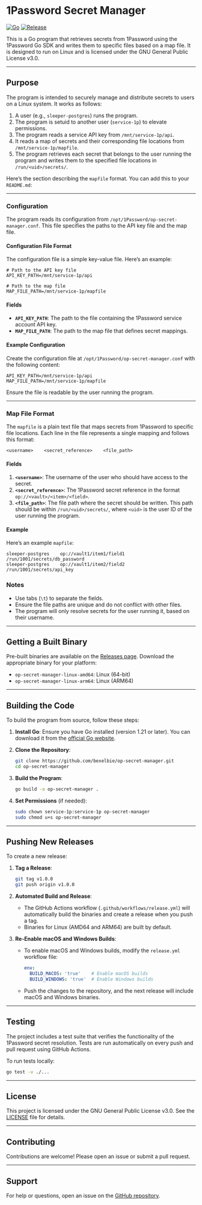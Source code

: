 # 1Password Secret Manager

[![Go](https://github.com/bexelbie/op-secret-manager/actions/workflows/test.yml/badge.svg)](https://github.com/bexelbie/op-secret-manager/actions/workflows/test.yml)
[![Release](https://github.com/bexelbie/op-secret-manager/actions/workflows/release.yml/badge.svg)](https://github.com/bexelbie/op-secret-manager/actions/workflows/release.yml)

This is a Go program that retrieves secrets from 1Password using the 1Password Go SDK and writes them to specific files based on a map file. It is designed to run on Linux and is licensed under the GNU General Public License v3.0.

---

## **Purpose**

The program is intended to securely manage and distribute secrets to users on a Linux system. It works as follows:

1. A user (e.g., `sleeper-postgres`) runs the program.
2. The program is setuid to another user (`service-1p`) to elevate permissions.
3. The program reads a service API key from `/mnt/service-1p/api`.
4. It reads a map of secrets and their corresponding file locations from `/mnt/service-1p/mapfile`.
5. The program retrieves each secret that belongs to the user running the program and writes them to the specified file locations in `/run/<uid>/secrets/`.

Here’s the section describing the `mapfile` format. You can add this to your `README.md`:

---

### **Configuration**

The program reads its configuration from `/opt/1Password/op-secret-manager.conf`. This file specifies the paths to the API key file and the map file.

#### **Configuration File Format**

The configuration file is a simple key-value file. Here’s an example:

```
# Path to the API key file
API_KEY_PATH=/mnt/service-1p/api

# Path to the map file
MAP_FILE_PATH=/mnt/service-1p/mapfile
```

#### **Fields**
- **`API_KEY_PATH`**: The path to the file containing the 1Password service account API key.
- **`MAP_FILE_PATH`**: The path to the map file that defines secret mappings.

#### **Example Configuration**

Create the configuration file at `/opt/1Password/op-secret-manager.conf` with the following content:

```
API_KEY_PATH=/mnt/service-1p/api
MAP_FILE_PATH=/mnt/service-1p/mapfile
```

Ensure the file is readable by the user running the program.

---

### **Map File Format**

The `mapfile` is a plain text file that maps secrets from 1Password to specific file locations. Each line in the file represents a single mapping and follows this format:

```
<username>    <secret_reference>    <file_path>
```

#### **Fields**
1. **`<username>`**: The username of the user who should have access to the secret.
2. **`<secret_reference>`**: The 1Password secret reference in the format `op://<vault>/<item>/<field>`.
3. **`<file_path>`**: The file path where the secret should be written. This path should be within `/run/<uid>/secrets/`, where `<uid>` is the user ID of the user running the program.

#### **Example**
Here’s an example `mapfile`:

```
sleeper-postgres    op://vault1/item1/field1    /run/1001/secrets/db_password
sleeper-postgres    op://vault1/item2/field2    /run/1001/secrets/api_key
```

### **Notes**
- Use tabs (`\t`) to separate the fields.
- Ensure the file paths are unique and do not conflict with other files.
- The program will only resolve secrets for the user running it, based on their username.

---

## **Getting a Built Binary**

Pre-built binaries are available on the [Releases page](https://github.com/bexelbie/op-secret-manager/releases). Download the appropriate binary for your platform:

- `op-secret-manager-linux-amd64`: Linux (64-bit)
- `op-secret-manager-linux-arm64`: Linux (ARM64)

---

## **Building the Code**

To build the program from source, follow these steps:

1. **Install Go**: Ensure you have Go installed (version 1.21 or later). You can download it from the [official Go website](https://golang.org/dl/).

2. **Clone the Repository**:
   ```bash
   git clone https://github.com/bexelbie/op-secret-manager.git
   cd op-secret-manager
   ```

3. **Build the Program**:
   ```bash
   go build -o op-secret-manager .
   ```

4. **Set Permissions** (if needed):
   ```bash
   sudo chown service-1p:service-1p op-secret-manager
   sudo chmod u+s op-secret-manager
   ```

---

## **Pushing New Releases**

To create a new release:

1. **Tag a Release**:
   ```bash
   git tag v1.0.0
   git push origin v1.0.0
   ```

2. **Automated Build and Release**:
   - The GitHub Actions workflow (`.github/workflows/release.yml`) will automatically build the binaries and create a release when you push a tag.
   - Binaries for Linux (AMD64 and ARM64) are built by default.

3. **Re-Enable macOS and Windows Builds**:
   - To enable macOS and Windows builds, modify the `release.yml` workflow file:
     ```yaml
     env:
       BUILD_MACOS: 'true'    # Enable macOS builds
       BUILD_WINDOWS: 'true'  # Enable Windows builds
     ```
   - Push the changes to the repository, and the next release will include macOS and Windows binaries.

---

## **Testing**

The project includes a test suite that verifies the functionality of the 1Password secret resolution. Tests are run automatically on every push and pull request using GitHub Actions.

To run tests locally:
```bash
go test -v ./...
```

---

## **License**

This project is licensed under the GNU General Public License v3.0. See the [LICENSE](LICENSE) file for details.

---

## **Contributing**

Contributions are welcome! Please open an issue or submit a pull request.

---

## **Support**

For help or questions, open an issue on the [GitHub repository](https://github.com/bexelbie/op-secret-manager/issues).
